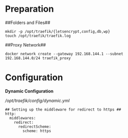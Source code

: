 # Preparation

##Folders and Files##
```
mkdir -p /opt/traefik/{letsencrypt,config,db,wp}
touch /opt/traefik/traefik.log
```

##Proxy Network##
```
docker network create --gateway 192.168.144.1 --subnet 192.168.144.0/24 traefik_proxy
```

# Configuration

**Dynamic Configuration**

*/opt/traefik/config/dynamic.yml*
```
## Setting up the middleware for redirect to https ##
http:
  middlewares:
    redirect:
      redirectScheme:
        scheme: https
```